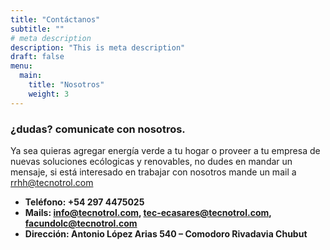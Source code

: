 ```yaml
---
title: "Contáctanos"
subtitle: ""
# meta description
description: "This is meta description"
draft: false
menu:
  main:
    title: "Nosotros"
    weight: 3
---
```


### ¿dudas? comunicate con nosotros.
Ya sea quieras agregar energía verde a tu hogar o proveer a tu empresa de nuevas soluciones ecólogicas y renovables, no dudes en mandar un mensaje, si está interesado en trabajar con nosotros mande un mail a rrhh@tecnotrol.com

* **Teléfono: +54 297 4475025** 
* **Mails: info@tecnotrol.com, tec-ecasares@tecnotrol.com, facundolc@tecnotrol.com**
* **Dirección: Antonio López Arias 540 – Comodoro Rivadavia Chubut**